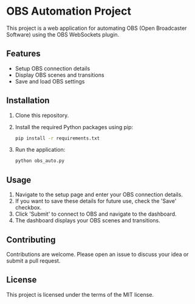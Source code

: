 # OBS Automation Project

This project is a web application for automating OBS (Open Broadcaster Software) using the OBS WebSockets plugin.

## Features

- Setup OBS connection details
- Display OBS scenes and transitions
- Save and load OBS settings

## Installation

1. Clone this repository.
2. Install the required Python packages using pip:

    ```bash
    pip install -r requirements.txt
    ```

3. Run the application:

    ```bash
    python obs_auto.py
    ```

## Usage

1. Navigate to the setup page and enter your OBS connection details.
2. If you want to save these details for future use, check the 'Save' checkbox.
3. Click 'Submit' to connect to OBS and navigate to the dashboard.
4. The dashboard displays your OBS scenes and transitions.

## Contributing

Contributions are welcome. Please open an issue to discuss your idea or submit a pull request.

## License

This project is licensed under the terms of the MIT license.
